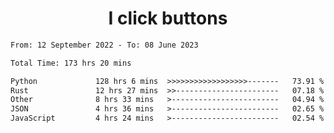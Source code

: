<h1 align="center">
I click buttons
</h1>

<!--START_SECTION:waka-->

```txt
From: 12 September 2022 - To: 08 June 2023

Total Time: 173 hrs 20 mins

Python             128 hrs 6 mins  >>>>>>>>>>>>>>>>>>-------   73.91 %
Rust               12 hrs 27 mins  >>-----------------------   07.18 %
Other              8 hrs 33 mins   >------------------------   04.94 %
JSON               4 hrs 36 mins   >------------------------   02.65 %
JavaScript         4 hrs 24 mins   >------------------------   02.54 %
```

<!--END_SECTION:waka-->
